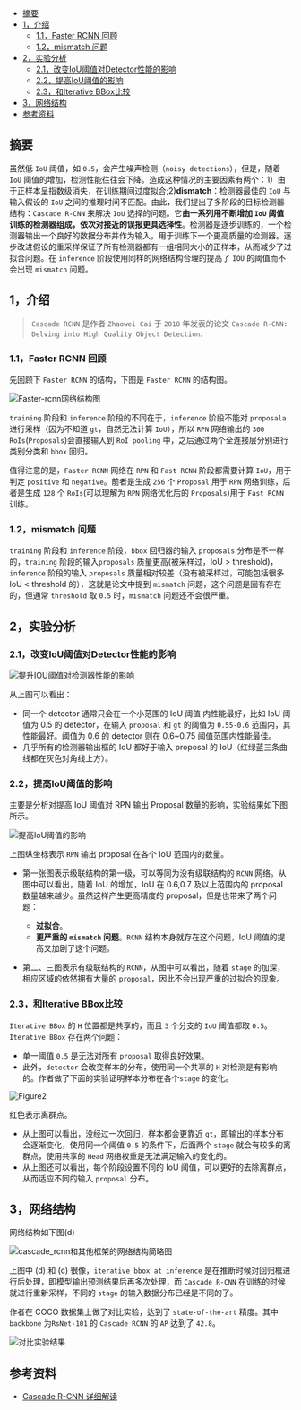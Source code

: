 - [摘要](#摘要)
- [1，介绍](#1介绍)
  - [1.1，Faster RCNN 回顾](#11faster-rcnn-回顾)
  - [1.2，mismatch 问题](#12mismatch-问题)
- [2，实验分析](#2实验分析)
  - [2.1，改变IoU阈值对Detector性能的影响](#21改变iou阈值对detector性能的影响)
  - [2.2，提高IoU阈值的影响](#22提高iou阈值的影响)
  - [2.3，和Iterative BBox比较](#23和iterative-bbox比较)
- [3，网络结构](#3网络结构)
- [参考资料](#参考资料)

## 摘要

虽然低 `IoU` 阈值，如 `0.5`，会产生噪声检测（`noisy detections`），但是，随着 `IoU` 阈值的增加，检测性能往往会下降。造成这种情况的主要因素有两个：1）由于正样本呈指数级消失，在训练期间过度拟合;2)**dismatch**：检测器最佳的 `IoU` 与输入假设的 `IoU` 之间的推理时间不匹配。由此，我们提出了多阶段的目标检测器结构：`Cascade R-CNN` 来解决 `IoU` 选择的问题。它**由一系列用不断增加 `IoU` 阈值训练的检测器组成，依次对接近的误报更具选择性**。检测器是逐步训练的，一个检测器输出一个良好的数据分布并作为输入，用于训练下一个更高质量的检测器。逐步改进假设的重采样保证了所有检测器都有一组相同大小的正样本，从而减少了过拟合问题。在 `inference` 阶段使用同样的网络结构合理的提高了 `IOU` 的阈值而不会出现 `mismatch` 问题。

## 1，介绍

> `Cascade RCNN` 是作者 `Zhaowei Cai` 于 `2018` 年发表的论文 `Cascade R-CNN: Delving into High Quality Object Detection`.



### 1.1，Faster RCNN 回顾

先回顾下 `Faster RCNN` 的结构，下图是 `Faster RCNN` 的结构图。

![Faster-rcnn网络结构图](../../data/images/faster-rcnn/Faster-rcnn网络结构图.png)

`training` 阶段和 `inference` 阶段的不同在于，`inference` 阶段不能对 `proposala` 进行采样（因为不知道 `gt`，自然无法计算 `IoU`），所以 `RPN` 网络输出的 `300` `RoIs`(`Proposals`)会直接输入到 `RoI pooling` 中，之后通过两个全连接层分别进行类别分类和 `bbox` 回归。

值得注意的是，`Faster RCNN` 网络在 `RPN` 和 `Fast RCNN` 阶段都需要计算 `IoU`，用于判定 `positive` 和 `negative`。前者是生成 `256` 个 `Proposal` 用于 `RPN` 网络训练，后者是生成 `128` 个 `RoIs`(可以理解为 `RPN` 网络优化后的 `Proposals`)用于 `Fast RCNN` 训练。

### 1.2，mismatch 问题

`training` 阶段和 `inference` 阶段，`bbox` 回归器的输入 `proposals` 分布是不一样的，`training` 阶段的输入`proposals` 质量更高(被采样过，IoU > threshold)，`inference` 阶段的输入 `proposals` 质量相对较差（没有被采样过，可能包括很多 IoU < threshold 的），这就是论文中提到 `mismatch` 问题，这个问题是固有存在的，但通常 `threshold` 取 `0.5` 时，`mismatch` 问题还不会很严重。

## 2，实验分析

### 2.1，改变IoU阈值对Detector性能的影响

![提升IOU阈值对检测器性能的影响](../../data/images/cascade%20rcnn/提升IOU阈值对检测器性能的影响.png)

从上图可以看出：

- 同一个 detector 通常只会在一个小范围的 IoU 阈值 内性能最好，比如 IoU 阈值为 0.5 的 detector，在输入 `proposal` 和 `gt` 的阈值为 `0.55-0.6` 范围内，其性能最好。阈值为 0.6 的 detector 则在 0.6~0.75 阈值范围内性能最佳。
- 几乎所有的检测器输出框的 IoU 都好于输入 proposal 的 IoU（红绿蓝三条曲线都在灰色对角线上方）。

### 2.2，提高IoU阈值的影响

主要是分析对提高 IoU 阈值对 RPN 输出 Proposal 数量的影响，实验结果如下图所示。

![提高IoU阈值的影响](../../data/images/cascade%20rcnn/提高IoU阈值的影响.png)

上图纵坐标表示 `RPN` 输出 proposal 在各个 IoU 范围内的数量。

- 第一张图表示级联结构的第一级，可以等同为没有级联结构的 `RCNN` 网络。从图中可以看出，随着 IoU 的增加，IoU 在 0.6,0.7 及以上范围内的 proposal 数量越来越少。虽然这样产生更高精度的 proposal，但是也带来了两个问题：
  - **过拟合**。
  - **更严重的 `mismatch` 问题**。`RCNN` 结构本身就存在这个问题，IoU 阈值的提高又加剧了这个问题。

- 第二、三图表示有级联结构的 `RCNN`，从图中可以看出，随着 `stage` 的加深，相应区域的依然拥有大量的 `proposal`，因此不会出现严重的过拟合的现象。


### 2.3，和Iterative BBox比较

`Iterative BBox` 的 `H` 位置都是共享的，而且 `3` 个分支的 `IoU` 阈值都取 `0.5`。`Iterative BBox` 存在两个问题：

- 单一阈值 `0.5` 是无法对所有 `proposal` 取得良好效果。
- 此外，`detector` 会改变样本的分布，使用同一个共享的 `H` 对检测是有影响的。作者做了下面的实验证明样本分布在各个`stage` 的变化。

![Figure2](../../data/images/cascade%20rcnn/Figure2.png)

红色表示离群点。

- 从上图可以看出，没经过一次回归，样本都会更靠近 `gt`，即输出的样本分布会逐渐变化，使用同一个阈值 `0.5` 的条件下，后面两个 `stage` 就会有较多的离群点，使用共享的 `Head` 网络权重是无法满足输入的变化的。
- 从上图还可以看出，每个阶段设置不同的 IoU 阈值，可以更好的去除离群点，从而适应不同的输入 `proposal` 分布。

## 3，网络结构

网络结构如下图(d)

![cascade_rcnn和其他框架的网络结构简略图](../../data/images/cascade%20rcnn/cascade_rcnn和其他框架的网络结构简略图.png)

上图中 (d) 和 (c) 很像，`iterative bbox at inference` 是在推断时候对回归框进行后处理，即模型输出预测结果后再多次处理，而 `Cascade R-CNN` 在训练的时候就进行重新采样，不同的 `stage` 的输入数据分布已经是不同的了。

作者在 COCO 数据集上做了对比实验，达到了 `state-of-the-art` 精度。其中 `backbone` 为`RsNet-101` 的 `Cascade RCNN` 的 `AP` 达到了 `42.8`。

![对比实验结果](../../data/images/cascade%20rcnn/对比实验结果.png)

## 参考资料

- [Cascade R-CNN 详细解读](https://zhuanlan.zhihu.com/p/42553957)